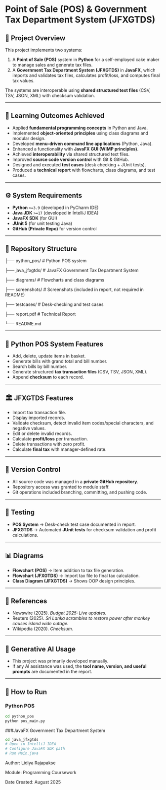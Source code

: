 # Point of Sale (POS) & Government Tax Department System (JFXGTDS)

## 📌 Project Overview
This project implements two systems:  
1. A **Point of Sale (POS)** system in **Python** for a self-employed cake maker to manage sales and generate tax files.  
2. A **Government Tax Department System (JFXGTDS)** in **JavaFX**, which imports and validates tax files, calculates profit/loss, and computes final tax values.  

The systems are interoperable using **shared structured text files** (CSV, TSV, JSON, XML) with checksum validation.

---

## 🎯 Learning Outcomes Achieved
- Applied **fundamental programming concepts** in Python and Java.  
- Implemented **object-oriented principles** using class diagrams and modular design.  
- Developed **menu-driven command line applications** (Python, Java).  
- Enhanced a functionality with **JavaFX GUI (WIMP principles)**.  
- Achieved **interoperability** via shared structured text files.  
- Improved **source code version control** with Git & GitHub.  
- Designed and executed **test cases** (desk checking + JUnit tests).  
- Produced a **technical report** with flowcharts, class diagrams, and test cases.  

---

## ⚙️ System Requirements
- **Python** `>=3.9` (developed in PyCharm IDE)  
- **Java JDK** `>=17` (developed in IntelliJ IDEA)  
- **JavaFX SDK** (for GUI)  
- **JUnit 5** (for unit testing Java)  
- **GitHub (Private Repo)** for version control  

---

## 📂 Repository Structure
├── python_pos/ # Python POS system

├── java_jfxgtds/ # JavaFX Government Tax Department System

├── diagrams/ # Flowcharts and class diagrams

├── screenshots/ # Screenshots (included in report, not required in README)

├── testcases/ # Desk-checking and test cases

├── report.pdf # Technical Report

└── README.md

---

## 🛒 Python POS System Features
- Add, delete, update items in basket.  
- Generate bills with grand total and bill number.  
- Search bills by bill number.  
- Generate structured **tax transaction files** (CSV, TSV, JSON, XML).  
- Append **checksum** to each record.  

---

## 🏛 JFXGTDS Features
- Import tax transaction file.  
- Display imported records.  
- Validate checksum, detect invalid item codes/special characters, and negative values.  
- Edit or delete invalid records.  
- Calculate **profit/loss** per transaction.  
- Delete transactions with zero profit.  
- Calculate **final tax** with manager-defined rate.  

---

## 🔐 Version Control
- All source code was managed in a **private GitHub repository**.  
- Repository access was granted to module staff.  
- Git operations included branching, committing, and pushing code.  

---

## 🧪 Testing
- **POS System** → Desk-check test case documented in report.  
- **JFXGTDS** → Automated **JUnit tests** for checksum validation and profit calculations.  

---

## 📊 Diagrams
- **Flowchart (POS)** → Item addition to tax file generation.  
- **Flowchart (JFXGTDS)** → Import tax file to final tax calculation.  
- **Class Diagram (JFXGTDS)** → Shows OOP design principles.  

---

## 📑 References
- Newswire (2025). *Budget 2025: Live updates.*  
- Reuters (2025). *Sri Lanka scrambles to restore power after monkey causes island wide outage.*  
- Wikipedia (2020). *Checksum.*  

---

## 🤖 Generative AI Usage
- This project was primarily developed manually.  
- If any AI assistance was used, the **tool name, version, and useful prompts** are documented in the report.  

---

## 🚀 How to Run
### Python POS
```bash
cd python_pos
python pos_main.py
```

###JavaFX Government Tax Department System
```bash
cd java_jfxgtds
# Open in IntelliJ IDEA
# Configure JavaFX SDK path
# Run Main.java
```

Author: Lidiya Rajapakse

Module: Programming Coursework

Date Created: August 2025